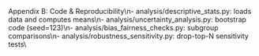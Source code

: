 Appendix B: Code & Reproducibility\n- analysis/descriptive_stats.py: loads data and computes means\n- analysis/uncertainty_analysis.py: bootstrap code (seed=123)\n- analysis/bias_fairness_checks.py: subgroup comparisons\n- analysis/robustness_sensitivity.py: drop-top-N sensitivity tests\